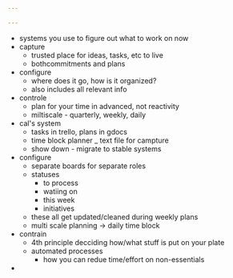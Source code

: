```yaml
---

---
```

- systems you use to figure out what to work on now
- capture
	- trusted place for ideas, tasks, etc to live
	- bothcommitments and plans
- configure
	- where does it go, how is it organized?
	- also includes all relevant info
- controle
	- plan for your time in advanced, not reactivity
	- miltiscale - quarterly, weekly, daily
- cal's system
	- tasks in trello, plans in gdocs
	- time block planner _ text file for campture
	- show down - migrate to stable systems
- configure
	- separate boards for separate roles
	- statuses
		- to process
		- watiing on
		- this week
		- initiatives
	- these all get updated/cleaned during weekly plans
	- multi scale planning -> daily time block
- contrain
	- 4th principle decciding how/what stuff is put on your plate
	- automated processes
		- how you can redue time/effort on non-essentials
- 
